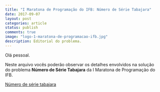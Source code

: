 ```yaml
---
title: "I Maratona de Programação do IFB: Número de Série Tabajara"
date: 2017-09-07
layout: post
categories: article
status: publish
comments: true
image: "logo-1-maratona-de-programacao-ifb.jpg"
description: Editorial do problema.
---
```


Olá pessoal.

Neste arquivo vocês poderão observar os detalhes envolvidos na solução do problema __Número de Série Tabajara__ da I Maratona de Programação do IFB.

[Número de série tabajara]({{site.url}}/assets/1-maratona-de-programacao-ifb/editorial/numero-de-serie-tabajara.pdf)
